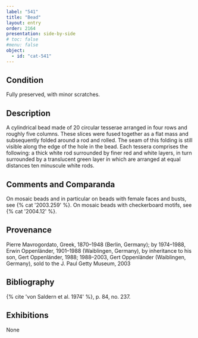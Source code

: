 ```yaml
---
label: "541"
title: "Bead"
layout: entry
order: 2164
presentation: side-by-side
# toc: false
#menu: false 
object:
  - id: "cat-541"
---
```


## Condition

Fully preserved, with minor scratches.

## Description

A cylindrical bead made of 20 circular tesserae arranged in four rows and roughly five columns. These slices were fused together as a flat mass and subsequently folded around a rod and rolled. The seam of this folding is still visible along the edge of the hole in the bead. Each tessera comprises the following: a thick white rod surrounded by finer red and white layers, in turn surrounded by a translucent green layer in which are arranged at equal distances ten minuscule white rods.

## Comments and Comparanda

On mosaic beads and in particular on beads with female faces and busts, see {% cat '2003.259' %}. On mosaic beads with checkerboard motifs, see {% cat '2004.12' %}.

## Provenance

Pierre Mavrogordato, Greek, 1870–1948 (Berlin, Germany); by 1974–1988, Erwin Oppenländer, 1901–1988 (Waiblingen, Germany), by inheritance to his son, Gert Oppenländer, 1988; 1988–2003, Gert Oppenländer (Waiblingen, Germany), sold to the J. Paul Getty Museum, 2003

## Bibliography

{% cite 'von Saldern et al. 1974' %}, p. 84, no. 237.

## Exhibitions

None